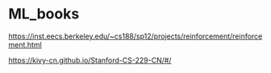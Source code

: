 # ML_books

https://inst.eecs.berkeley.edu/~cs188/sp12/projects/reinforcement/reinforcement.html

https://kivy-cn.github.io/Stanford-CS-229-CN/#/

